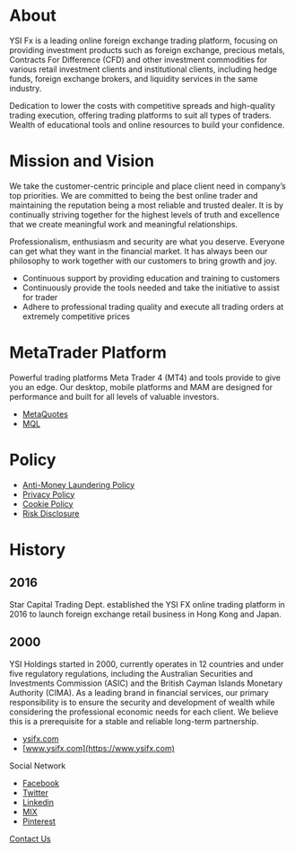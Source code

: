 # About

YSI Fx is a leading online foreign exchange trading platform, focusing on providing investment products such as foreign exchange, precious metals, Contracts For Difference (CFD) and other investment commodities for various retail investment clients and institutional clients, including hedge funds, foreign exchange brokers, and liquidity services in the same industry.

Dedication to lower the costs with competitive spreads and high-quality trading execution, offering trading platforms to suit all types of traders. Wealth of educational tools and online resources to build your confidence.

# Mission and Vision

We take the customer-centric principle and place client need in company’s top priorities. We are committed to being the best online trader and maintaining the reputation being a most reliable and trusted dealer. It is by continually striving together for the highest levels of truth and excellence that we create meaningful work and meaningful relationships.

Professionalism, enthusiasm and security are what you deserve. Everyone can get what they want in the financial market. It has always been our philosophy to work together with our customers to bring growth and joy.

- Continuous support by providing education and training to customers
- Continuously provide the tools needed and take the initiative to assist for trader
- Adhere to professional trading quality and execute all trading orders at extremely competitive prices

# MetaTrader Platform

Powerful trading platforms Meta Trader 4 (MT4) and tools provide to give you an edge. Our desktop, mobile platforms and MAM are designed for performance and built for all levels of valuable investors.

- [MetaQuotes](https://www.metaquotes.net)
- [MQL](https://www.mql5.com)

# Policy

- [Anti-Money Laundering Policy](https://www.ysifx.com/us/policy/aml)
- [Privacy Policy](https://www.ysifx.com/us/policy/privacy)
- [Cookie Policy](https://www.ysifx.com/us/policy/cookie)
- [Risk Disclosure](https://www.ysifx.com/us/policy/risks)

# History

## 2016

Star Capital Trading Dept. established the YSI FX online trading platform in 2016 to launch foreign exchange retail business in Hong Kong and Japan.

## 2000

YSI Holdings started in 2000, currently operates in 12 countries and under five regulatory regulations, including the Australian Securities and Investments Commission (ASIC) and the British Cayman Islands Monetary Authority (CIMA). As a leading brand in financial services, our primary responsibility is to ensure the security and development of wealth while considering the professional economic needs for each client. We believe this is a prerequisite for a stable and reliable long-term partnership.

- [ysifx.com](https://ysifx.com)
- [www.ysifx.com](https://www.ysifx.com)

Social Network

- [Facebook](https://www.facebook.com/ysifx)
- [Twitter](https://twitter.com/YSIFx)
- [Linkedin](https://www.linkedin.com/company/ysifx)
- [MIX](https://mix.com/ysifx)
- [Pinterest](https://www.pinterest.com/ysifxau)

[Contact Us](https://www.ysifx.com/us/contact/overview)
